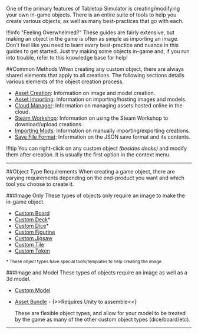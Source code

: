 One of the primary features of Tabletop Simulator is creating/modifying your own in-game objects. There is an entire suite of tools to help you create various objects, as well as many best-practices that go with each.

!!!info "Feeling Overwhelmed?"
    These guides are fairly extensive, but making an object in the game is often as simple as importing an image. Don't feel like you need to learn every best-practice and nuance in this guides to get started. Just try making some objects in-game and, if you run into trouble, refer to this knowledge base for help!

##Common Methods
When creating any custom object, there are always shared elements that apply to all creations. The following sections details various elements of the object creation process.

* [Asset Creation](asset-creation): Information on image and model creation.
* [Asset Importing](asset-importing): Information on importing/hosting images and models.
* [Cloud Manager](cloud-manager): Information on managing assets hosted online in the cloud.
* [Steam Workshop](steam-workshop): Information on using the Steam Workshop to download/upload creations.
* [Importing Mods](importing-mods): Information on manually importing/exporting creations.
* [Save File Format](save-file-format): Information on the JSON save format and its contents.

!!!tip
    You can right-click on any custom object *(besides decks)* and modify them after creation. It is usually the first option in the context menu.

---

##Object Type Requirements
When creating a game object, there are varying requirements depending on the end-product you want and which tool you choose to create it.

###Image Only
These types of objects only require an image to make the in-game object.

* [Custom Board](custom-board)
* [Custom Deck](custom-board)\*
* [Custom Dice](custom-dice)\*
* [Custom Figurine](custom-figurine)
* [Custom Jigsaw](custom-jigsaw)
* [Custom Tile](custom-tile)
* [Custom Token](custom-token)

<sup>* These object types have special tools/templates to help creating the image.</sup>

###Image and Model
These types of objects require an image as well as a 3d model.

* [Custom Model](custom-model)
* [Asset Bundle](custom-assetbundle) - {>>Requires Unity to assemble<<}

    These are flexible object types, and allow for your model to be treated by the game as many of the other custom object types (dice/board/etc).
















---
